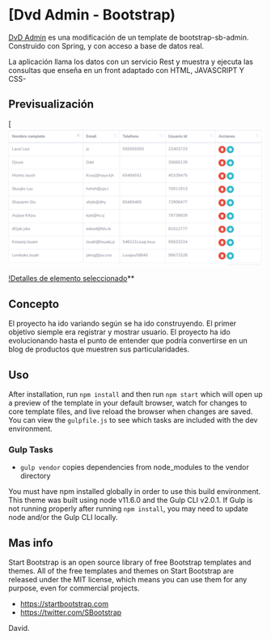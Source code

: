 # [Dvd Admin - Bootstrap)

[DvD Admin](/spring/src/main/resources/static/img/dvd.svg) es una modificación de un template de bootstrap-sb-admin. Construido con Spring, y con acceso a base de datos real.

La aplicación llama los datos con un servicio Rest y muestra y ejecuta las consultas que enseña en un front adaptado con HTML, JAVASCRIPT Y CSS-

## Previsualización

[![DvD Admin lista básica](/spring/src/main/resources/static/img/prev2.png)

[!Detalles de elemento seleccionado](/spring/src/main/resources/static/img/prev1.png)**

## Concepto

El proyecto ha ido variando según se ha ido construyendo. El primer objetivo siemple era registrar y mostrar usuario. El proyecto ha ido evolucionando hasta el punto de entender que podría convertirse en un blog de productos que muestren sus particularidades.


## Uso

After installation, run `npm install` and then run `npm start` which will open up a preview of the template in your default browser, watch for changes to core template files, and live reload the browser when changes are saved. You can view the `gulpfile.js` to see which tasks are included with the dev environment.

### Gulp Tasks
* `gulp vendor` copies dependencies from node_modules to the vendor directory

You must have npm installed globally in order to use this build environment. This theme was built using node v11.6.0 and the Gulp CLI v2.0.1. If Gulp is not running properly after running `npm install`, you may need to update node and/or the Gulp CLI locally.


## Mas info

Start Bootstrap is an open source library of free Bootstrap templates and themes. All of the free templates and themes on Start Bootstrap are released under the MIT license, which means you can use them for any purpose, even for commercial projects.

* <https://startbootstrap.com>
* <https://twitter.com/SBootstrap>

David.
